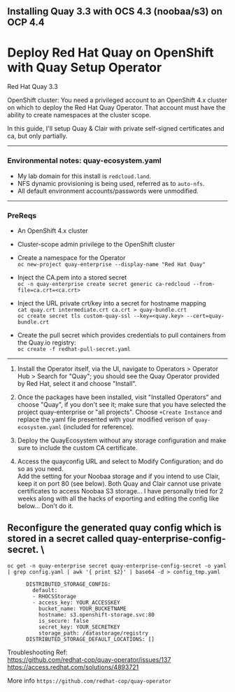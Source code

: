 ## Installing Quay 3.3 with OCS 4.3 (noobaa/s3) on OCP 4.4 


# Deploy Red Hat Quay on OpenShift with Quay Setup Operator

Red Hat Quay 3.3

OpenShift cluster: You need a privileged account to an OpenShift 4.x cluster on which to deploy the Red Hat Quay Operator. That account must have the ability to create namespaces at the cluster scope. 

In this guide, I'll setup Quay & Clair with private self-signed certificates and ca, but only partially. 

---
### Environmental notes: quay-ecosystem.yaml

* My lab domain for this install is `redcloud.land`.
* NFS dynamic provisioning is being used, referred as to `auto-nfs`.
* All default environment accounts/passwords were unmodified.

---
### PreReqs
* An OpenShift 4.x cluster
* Cluster-scope admin privilege to the OpenShift cluster
* Create a namespace for the Operator \
``` oc new-project quay-enterprise --display-name "Red Hat Quay" ```

* Inject the CA.pem into a stored secret \
``` oc -n quay-enterprise create secret generic ca-redcloud --from-file=ca.crt=<ca.crt> ```

* Inject the URL private crt/key into a secret for hostname mapping \
``` cat quay.crt intermediate.crt ca.crt > quay-bundle.crt ``` \
``` oc create secret tls custom-quay-ssl --key=<quay.key> --cert=quay-bundle.crt ```

* Create the pull secret which provides credentials to pull containers from the Quay.io registry: \
``` oc create -f redhat-pull-secret.yaml ```

---
1. Install the Operator itself, via the UI, navigate to Operators > Operator Hub > Search for "Quay"; you should see the Quay Operator provided by Red Hat, select it and choose "Install".

2. Once the packages have been installed, visit "Installed Operators" and choose "Quay", if you don't see it; make sure that you have selected the project quay-enterprise or "all projects". Choose `+Create Instance` and replace the yaml file presented with your modified verison of `quay-ecosystem.yaml` (included for reference).

3. Deploy the QuayEcosystem without any storage configuration and make sure to include the custom CA certificate.

4. Access the quayconfig URL and select to Modify Configuration; and do so as you need. \
Add the setting for your Noobaa storage and if you intend to use Clair, keep it on port 80 (see below). Both Quay and Clair cannot use private certificates to access Noobaa S3 storage... I have personally tried for 2 weeks along with all the hacks of exporting and editing the config like below... Don't do it.

## Reconfigure the generated quay config which is stored in a secret called quay-enterprise-config-secret. \
``` oc get -n quay-enterprise secret quay-enterprise-config-secret -o yaml | grep config.yaml | awk '{ print $2}' | base64 -d > config_tmp.yaml ```

```
      DISTRIBUTED_STORAGE_CONFIG:
        default:
        - RHOCSStorage
        - access_key: YOUR_ACCESSKEY
          bucket_name: YOUR_BUCKETNAME
          hostname: s3.openshift-storage.svc:80
          is_secure: false
          secret_key: YOUR_SECRETKEY
          storage_path: /datastorage/registry
      DISTRIBUTED_STORAGE_DEFAULT_LOCATIONS: []
```

Troubleshooting Ref: \
https://github.com/redhat-cop/quay-operator/issues/137 \
https://access.redhat.com/solutions/4893721


More info ```https://github.com/redhat-cop/quay-operator```